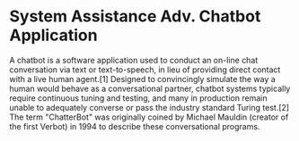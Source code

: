 # System Assistance Adv. Chatbot Application
 A chatbot is a software application used to conduct an on-line chat conversation via text or text-to-speech, in lieu of providing direct contact with a live human agent.[1] Designed to convincingly simulate the way a human would behave as a conversational partner, chatbot systems typically require continuous tuning and testing, and many in production remain unable to adequately converse or pass the industry standard Turing test.[2] The term "ChatterBot" was originally coined by Michael Mauldin (creator of the first Verbot) in 1994 to describe these conversational programs.
